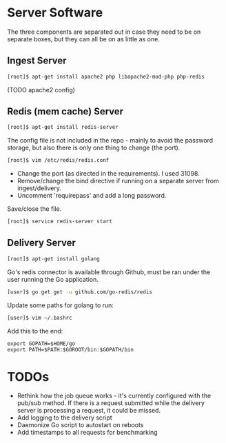 # Server Software

The three components are separated out in case they need to be on separate boxes, but they can all be on as little as one.

## Ingest Server

```bash
[root]$ apt-get install apache2 php libapache2-mod-php php-redis
```

(TODO apache2 config)

## Redis (mem cache) Server

```bash
[root]$ apt-get install redis-server
```

The config file is not included in the repo - mainly to avoid the password storage, but also there is only one thing to change (the port).

```bash
[root]$ vim /etc/redis/redis.conf
```

  * Change the port (as directed in the requirements).  I used 31098.
  * Remove/change the bind directive if running on a separate server from ingest/delivery.
  * Uncomment 'requirepass' and add a long password.

Save/close the file.

```bash
[root]$ service redis-server start
```

## Delivery Server

```bash
[root]$ apt-get install golang
```

Go's redis connector is available through Github, must be ran under the user running the Go application.

```bash
[user]$ go get get -u github.com/go-redis/redis
```

Update some paths for golang to run:

```bash
[user]$ vim ~/.bashrc
```

Add this to the end:

```
export GOPATH=$HOME/go
export PATH=$PATH:$GOROOT/bin:$GOPATH/bin
```

# TODOs

  * Rethink how the job queue works - it's currently configured with the pub/sub method.  If there is a request submitted while the delivery server is processing a request, it could be missed.
  * Add logging to the delivery script
  * Daemonize Go script to autostart on reboots
  * Add timestamps to all requests for benchmarking
